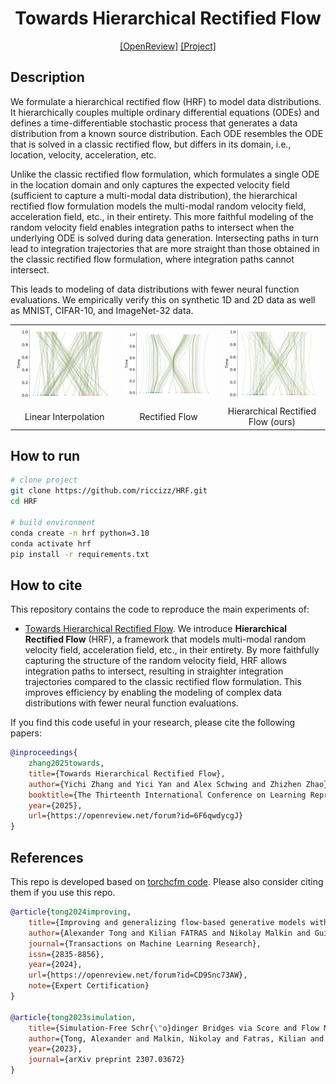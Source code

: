 <div align="center">

# Towards Hierarchical Rectified Flow

[[OpenReview]](https://openreview.net/forum?id=6F6qwdycgJ)
[[Project]](https://riccizz.github.io/HRF/)

</div>

## Description

We formulate a hierarchical rectified flow (HRF) to model data distributions. It hierarchically couples multiple ordinary differential equations (ODEs) and defines a time-differentiable stochastic process that generates a data distribution from a known source distribution. Each ODE resembles the ODE that is solved in a classic rectified flow, but differs in its domain, i.e., location, velocity, acceleration, etc. 

Unlike the classic rectified flow formulation, which formulates a single ODE in the location domain and only captures the expected velocity field (sufficient to capture a multi-modal data distribution), the hierarchical rectified flow formulation models the multi-modal random velocity field, acceleration field, etc., in their entirety. This more faithful modeling of the random velocity field enables integration paths to intersect when the underlying ODE is solved during data generation. Intersecting paths in turn lead to integration trajectories that are more straight than those obtained in the classic rectified flow formulation, where integration paths cannot intersect. 

This leads to modeling of data distributions with fewer neural function evaluations. We empirically verify this on synthetic 1D and 2D data as well as MNIST, CIFAR-10, and ImageNet-32 data. 

<table align="center">
  <tr>
    <td align="center"><img src="assets/true_traj.gif" width="250"/></td>
    <td align="center"><img src="assets/rf_traj.gif" width="250"/></td>
    <td align="center"><img src="assets/hrf_traj.gif" width="250"/></td>
  </tr>
  <tr>
    <td align="center">Linear Interpolation</td>
    <td align="center">Rectified Flow</td>
    <td align="center">Hierarchical Rectified Flow (ours)</td>
  </tr>
</table>


## How to run

```bash
# clone project
git clone https://github.com/riccizz/HRF.git
cd HRF

# build environment
conda create -n hrf python=3.10
conda activate hrf
pip install -r requirements.txt

```

## How to cite

This repository contains the code to reproduce the main experiments of:

- [Towards Hierarchical Rectified Flow](https://arxiv.org/abs/2302.00482). We introduce **Hierarchical Rectified Flow** (HRF), a framework that models multi-modal random velocity field, acceleration field, etc., in their entirety. By more faithfully capturing the structure of the random velocity field, HRF allows integration paths to intersect, resulting in straighter integration trajectories compared to the classic rectified flow formulation. This improves efficiency by enabling the modeling of complex data distributions with fewer neural function evaluations. 

If you find this code useful in your research, please cite the following papers:

```bibtex
@inproceedings{
    zhang2025towards,
    title={Towards Hierarchical Rectified Flow},
    author={Yichi Zhang and Yici Yan and Alex Schwing and Zhizhen Zhao},
    booktitle={The Thirteenth International Conference on Learning Representations},
    year={2025},
    url={https://openreview.net/forum?id=6F6qwdycgJ}
}
```


## References

This repo is developed based on  [torchcfm code](https://github.com/atong01/conditional-flow-matching/). Please also consider citing them if you use this repo. 

```bibtex
@article{tong2024improving,
    title={Improving and generalizing flow-based generative models with minibatch optimal transport},
    author={Alexander Tong and Kilian FATRAS and Nikolay Malkin and Guillaume Huguet and Yanlei Zhang and Jarrid Rector-Brooks and Guy Wolf and Yoshua Bengio},
    journal={Transactions on Machine Learning Research},
    issn={2835-8856},
    year={2024},
    url={https://openreview.net/forum?id=CD9Snc73AW},
    note={Expert Certification}
}

@article{tong2023simulation,
    title={Simulation-Free Schr{\"o}dinger Bridges via Score and Flow Matching},
    author={Tong, Alexander and Malkin, Nikolay and Fatras, Kilian and Atanackovic, Lazar and Zhang, Yanlei and Huguet, Guillaume and Wolf, Guy and Bengio, Yoshua},
    year={2023},
    journal={arXiv preprint 2307.03672}
}
```